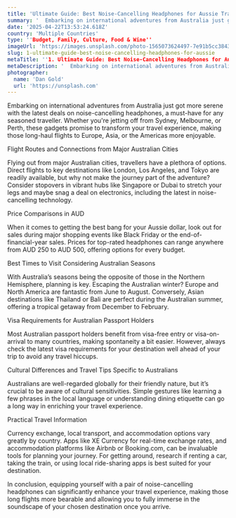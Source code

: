 ```yaml
---
title: 'Ultimate Guide: Best Noise-Cancelling Headphones for Aussie Travellers'
summary: '  Embarking on international adventures from Australia just got more serene with the latest deals on noise-cancelling headphones, a must-have for any se...'
date: '2025-04-22T13:53:24.618Z'
country: 'Multiple Countries'
type: ''Budget, Family, Culture, Food & Wine''
imageUrl: 'https://images.unsplash.com/photo-1565073624497-7e91b5cc3843'
slug: 1-ultimate-guide-best-noise-cancelling-headphones-for-aussie
metaTitle: ''1. Ultimate Guide: Best Noise-Cancelling Headphones for Aussie Travellers''
metaDescription: '  Embarking on international adventures from Australia just got more serene with the latest deals on noise-cancelling headphones, a must-have for any se...'
photographer:
  name: 'Dan Gold'
  url: 'https://unsplash.com'
---
```


Embarking on international adventures from Australia just got more serene with the latest deals on noise-cancelling headphones, a must-have for any seasoned traveller. Whether you're jetting off from Sydney, Melbourne, or Perth, these gadgets promise to transform your travel experience, making those long-haul flights to Europe, Asia, or the Americas more enjoyable.

Flight Routes and Connections from Major Australian Cities

Flying out from major Australian cities, travellers have a plethora of options. Direct flights to key destinations like London, Los Angeles, and Tokyo are readily available, but why not make the journey part of the adventure? Consider stopovers in vibrant hubs like Singapore or Dubai to stretch your legs and maybe snag a deal on electronics, including the latest in noise-cancelling technology.

Price Comparisons in AUD

When it comes to getting the best bang for your Aussie dollar, look out for sales during major shopping events like Black Friday or the end-of-financial-year sales. Prices for top-rated headphones can range anywhere from AUD 250 to AUD 500, offering options for every budget.

Best Times to Visit Considering Australian Seasons

With Australia’s seasons being the opposite of those in the Northern Hemisphere, planning is key. Escaping the Australian winter? Europe and North America are fantastic from June to August. Conversely, Asian destinations like Thailand or Bali are perfect during the Australian summer, offering a tropical getaway from December to February.

Visa Requirements for Australian Passport Holders

Most Australian passport holders benefit from visa-free entry or visa-on-arrival to many countries, making spontaneity a bit easier. However, always check the latest visa requirements for your destination well ahead of your trip to avoid any travel hiccups.

Cultural Differences and Travel Tips Specific to Australians

Australians are well-regarded globally for their friendly nature, but it’s crucial to be aware of cultural sensitivities. Simple gestures like learning a few phrases in the local language or understanding dining etiquette can go a long way in enriching your travel experience.

Practical Travel Information

Currency exchange, local transport, and accommodation options vary greatly by country. Apps like XE Currency for real-time exchange rates, and accommodation platforms like Airbnb or Booking.com, can be invaluable tools for planning your journey. For getting around, research if renting a car, taking the train, or using local ride-sharing apps is best suited for your destination.

In conclusion, equipping yourself with a pair of noise-cancelling headphones can significantly enhance your travel experience, making those long flights more bearable and allowing you to fully immerse in the soundscape of your chosen destination once you arrive.